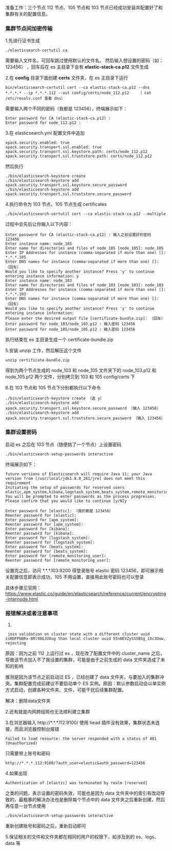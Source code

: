 准备工作：三个节点 112 节点、105 节点和 103 节点已经成功安装并配置好了和集群有关的配置信息。


### 集群节点间加密传输


1.先进行证书生成

	./elasticsearch-certutil ca 

需要输入文件名，可回车跳过使用默认的文件名。
然后输入想设置的密码（如：123456） ，回车后在 es 主目录下会有 **elastic-stack-ca.p12** 文件生成

2.在 **config** 目录下面创建 **certs** 文件夹，在 es 主目录下运行

	bin/elasticsearch-certutil cert --ca elastic-stack-ca.p12 --dns *.*.*.* --ip *.*.*.112 --out config/certs/node_112.p12    （ cat /etc/resolv.conf 查看 dns）

需要输入两个不同的密码（我都是 123456），终端展示如下：
	
	Enter password for CA (elastic-stack-ca.p12) : 
	Enter password for node_112.p12 :


3.在 elasticsearch.yml 配置文件中追加

	xpack.security.enabled: true
	xpack.security.transport.ssl.enabled: true
	xpack.security.transport.ssl.keystore.path: certs/node_112.p12
	xpack.security.transport.ssl.truststore.path: certs/node_112.p12

然后执行
	
	./bin/elasticsearch-keystore create
	./bin/elasticsearch-keystore add xpack.security.transport.ssl.keystore.secure_password
	./bin/elasticsearch-keystore add xpack.security.transport.ssl.truststore.secure_password


4.执行命令为 103 节点、105 节点生成 certificates 
	
	./bin/elasticsearch-certutil cert --ca elastic-stack-ca.p12 --multiple
	
过程中会先后让你输入以下内容：

	Enter password for CA (elastic-stack-ca.p12) : 输入之前设置好的密码 123456 	
	Enter instance name: node_105
	Enter name for directories and files of node_105 [node_105]: node_105
	Enter IP Addresses for instance (comma-separated if more than one) []: *.*.*.105
	Enter DNS names for instance (comma-separated if more than one) []: （回车）
	Would you like to specify another instance? Press 'y' to continue entering instance information: y
	Enter instance name: node_103
	Enter name for directories and files of node_103 [node_103]: node_103
	Enter IP Addresses for instance (comma-separated if more than one) []: *.*.*.103
	Enter DNS names for instance (comma-separated if more than one) []: （回车）
	Would you like to specify another instance? Press 'y' to continue entering instance information: 
	Please enter the desired output file [certificate-bundle.zip]: （回车）
	Enter password for node_103/node_103.p12 : 输入密码 123456
	Enter password for node_105/node_105.p12 : 输入密码 123456


执行结束在 es 主目录生成一个 certificate-bundle.zip 

5.安装 unzip 工作，然后解压这个文件
	
	unzip certificate-bundle.zip

得到为两个节点生成的 node\_103 和 node\_105 文件夹下的 node\_103.p12 和 node\_105.p12 两个文件，分别拷贝到 103 和 105 config/certs 下


6.在 103 节点和 105 节点下分别都执行以下命令

	./bin/elasticsearch-keystore create （选 y）
	./bin/elasticsearch-keystore add xpack.security.transport.ssl.keystore.secure_password （输入 123456）
	./bin/elasticsearch-keystore add xpack.security.transport.ssl.truststore.secure_password （输入 123456）




### 集群设置密码

启动 es 之后在 103 节点（随便挑了一个节点）上设置密码

	./bin/elasticsearch-setup-passwords interactive
	
终端展示如下：

	future versions of Elasticsearch will require Java 11; your Java version from [/usr/local/jdk1.8.0_261/jre] does not meet this requirement
	Initiating the setup of passwords for reserved users elastic,apm_system,kibana,logstash_system,beats_system,remote_monitoring_user.
	You will be prompted to enter passwords as the process progresses.
	Please confirm that you would like to continue [y/N]y
	
	Enter password for [elastic]: （我的都是 123456）
	Reenter password for [elastic]: 
	Enter password for [apm_system]: 
	Reenter password for [apm_system]: 
	Enter password for [kibana]: 
	Reenter password for [kibana]: 
	Enter password for [logstash_system]: 
	Reenter password for [logstash_system]: 
	Enter password for [beats_system]: 
	Reenter password for [beats_system]: 
	Enter password for [remote_monitoring_user]: 
	Reenter password for [remote_monitoring_user]: 

设置完之后，访问 \*.\*.\*.103:9200 得登录账号 elastic 密码 123456，即可展示相关配置信息即表示成功，105 不用设置，直接用此账号密码也可以登录

具体步骤见官网：https://www.elastic.co/guide/en/elasticsearch/reference/current/encrypting-internode.html

### 报错解决或者注意事项

1.

	 join validation on cluster state with a different cluster uuid zsRDFPbBRx-8Rl98GJU8ug than local cluster uuid 55n6EVZySSSBSg_1Xc3Ouw, rejecting
	 
原因：因为之前 112 上运行过 es ，现在改了配置文件中的 cluster_name 之后，导致该节点加入不了我设置的集群，可能是由于之前生成的 data 文件夹造成了未知的影响

推测是因为该节点之前启动过 ES ，已经创建了 data 文件夹，与要加入的集群冲突。集群配置完成前建议不要启动单个 ES 实例。原因：默认参数启动会以单实例方式启动，创建各种文件夹、文件，可能干扰后续集群配置。

解决：删除data文件夹

2.还有就是内网跨组网也无法顺利建立集群


3.在浏览器输入 http://\*.\*.\*.112:9100/ 使用 head 插件没有效果，集群状态未连接，而且浏览器控制台报错

	Failed to load resource: the server responded with a status of 401 (Unauthorized)
 
只需要带上账号和密码
 
	http://*.*.*.112:9100/?auth_user=elastic&auth_password=123456

4.如果出现 

	Authentication of [elastic] was terminated by realm [reserved]

之类的问题，表示设置的密码失效，可能也是因为 data 文件夹中的索引有改动导致的，最粗暴的解决办法也是删除每个节点中的 data 文件夹之后重新创建，然后再任意一台节点使用

	./bin/elasticsearch-setup-passwords interactive
重新创建账号和密码之后，重新启动即可


5.保证相关的文件和文件夹都在相同的用户的权限下，如涉及到的 es、logs、data 等
